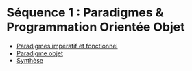 

# Séquence 1 : Paradigmes & Programmation Orientée Objet

- [Paradigmes impératif et fonctionnel](Impératif_Fonctionnel.md)  
- [Paradigme objet](POO.md)
- [Synthèse](Synthèse_Elève.md)